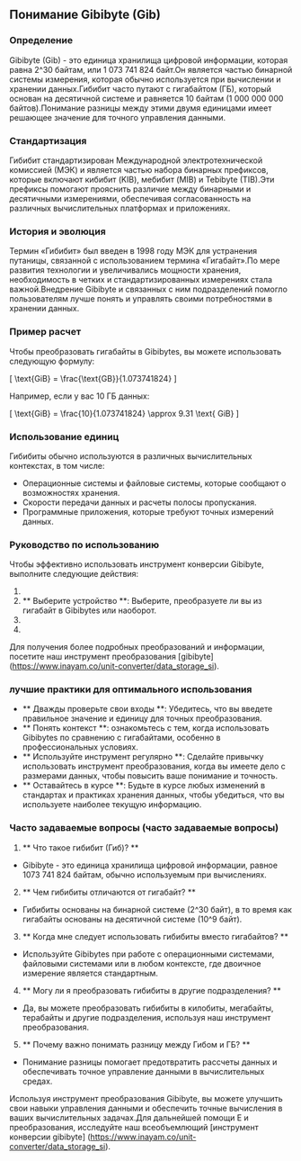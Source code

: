 ## Понимание Gibibyte (Gib)

### Определение
Gibibyte (Gib) - это единица хранилища цифровой информации, которая равна 2^30 байтам, или 1 073 741 824 байт.Он является частью бинарной системы измерения, которая обычно используется при вычислении и хранении данных.Гибибит часто путают с гигабайтом (ГБ), который основан на десятичной системе и равняется 10 байтам (1 000 000 000 байтов).Понимание разницы между этими двумя единицами имеет решающее значение для точного управления данными.

### Стандартизация
Гибибит стандартизирован Международной электротехнической комиссией (МЭК) и является частью набора бинарных префиксов, которые включают кибибит (KIB), мебибит (MIB) и Tebibyte (TIB).Эти префиксы помогают прояснить различие между бинарными и десятичными измерениями, обеспечивая согласованность на различных вычислительных платформах и приложениях.

### История и эволюция
Термин «Гибибит» был введен в 1998 году МЭК для устранения путаницы, связанной с использованием термина «Гигабайт».По мере развития технологии и увеличивались мощности хранения, необходимость в четких и стандартизированных измерениях стала важной.Внедрение Gibibyte и связанных с ним подразделений помогло пользователям лучше понять и управлять своими потребностями в хранении данных.

### Пример расчет
Чтобы преобразовать гигабайты в Gibibytes, вы можете использовать следующую формулу:

\[ \text{GiB} = \frac{\text{GB}}{1.073741824} \]

Например, если у вас 10 ГБ данных:

\[ \text{GiB} = \frac{10}{1.073741824} \approx 9.31 \text{ GiB} \]

### Использование единиц
Гибибиты обычно используются в различных вычислительных контекстах, в том числе:

- Операционные системы и файловые системы, которые сообщают о возможностях хранения.
- Скорости передачи данных и расчеты полосы пропускания.
- Программные приложения, которые требуют точных измерений данных.

### Руководство по использованию
Чтобы эффективно использовать инструмент конверсии Gibibyte, выполните следующие действия:

1.
2. ** Выберите устройство **: Выберите, преобразуете ли вы из гигабайт в Gibibytes или наоборот.
3.
4.

Для получения более подробных преобразований и информации, посетите наш инструмент преобразования [gibibyte] (https://www.inayam.co/unit-converter/data_storage_si).

### лучшие практики для оптимального использования
- ** Дважды проверьте свои входы **: Убедитесь, что вы введете правильное значение и единицу для точных преобразования.
- ** Понять контекст **: ознакомьтесь с тем, когда использовать Gibibytes по сравнению с гигабайтами, особенно в профессиональных условиях.
- ** Используйте инструмент регулярно **: Сделайте привычку использовать инструмент преобразования, когда вы имеете дело с размерами данных, чтобы повысить ваше понимание и точность.
- ** Оставайтесь в курсе **: Будьте в курсе любых изменений в стандартах и ​​практиках хранения данных, чтобы убедиться, что вы используете наиболее текущую информацию.

### Часто задаваемые вопросы (часто задаваемые вопросы)

1. ** Что такое гибибит (Гиб)? **
- Gibibyte - это единица хранилища цифровой информации, равное 1073 741 824 байтам, обычно используемым при вычислениях.

2. ** Чем гибибиты отличаются от гигабайт? **
- Гибибиты основаны на бинарной системе (2^30 байт), в то время как гигабайты основаны на десятичной системе (10^9 байт).

3. ** Когда мне следует использовать гибибиты вместо гигабайтов? **
- Используйте Gibibytes при работе с операционными системами, файловыми системами или в любом контексте, где двоичное измерение является стандартным.

4. ** Могу ли я преобразовать гибибиты в другие подразделения? **
- Да, вы можете преобразовать гибибиты в килобиты, мегабайты, терабайты и другие подразделения, используя наш инструмент преобразования.

5. ** Почему важно понимать разницу между Гибом и ГБ? **
- Понимание разницы помогает предотвратить рассчеты данных и обеспечивать точное управление данными в вычислительных средах.

Используя инструмент преобразования Gibibyte, вы можете улучшить свои навыки управления данными и обеспечить точные вычисления в ваших вычислительных задачах.Для дальнейшей помощи E и преобразования, исследуйте наш всеобъемлющий [инструмент конверсии gibibyte] (https://www.inayam.co/unit-converter/data_storage_si).